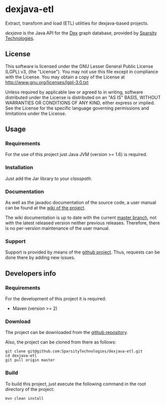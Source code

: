 # dexjava-etl

Extract, transform and load (ETL) utilities for dexjava-based projects.

*dexjava* is the Java API for the 
[Dex](http://www.sparsity-technologies.com/dex)
graph database, provided by 
[Sparsity Technologies](http://www.sparsity-technologies.com/dex). 

## License

This software is licensed under the GNU Lesser General Public License (LGPL) v3, 
(the "License"). You may not use this file except in compliance with the License.
You may obtain a copy of the License at http://www.gnu.org/licenses/lgpl-3.0.txt

Unless required by applicable law or agreed to in writing, software distributed 
under the License is distributed on an "AS IS" BASIS, WITHOUT WARRANTIES OR 
CONDITIONS OF ANY KIND, either express or implied. See the License for the specific 
language governing permissions and limitations under the License.

## Usage

### Requirements

For the use of this project just Java JVM (version >= 1.6) is required.
 
### Installation 

Just add the Jar library to your *classpath*.

### Documentation

As well as the javadoc documentation of the source code, a user manual 
can be found at the 
[wiki of the project](https://github.com/SparsityTechnologies/dexjava-etl/wiki).

The wiki documentation is up to date with the current 
[master branch](https://github.com/SparsityTechnologies/dexjava-etl/tree/master), 
not with the latest released version neither previous releases. Therefore, 
there is no per-version maintenance of the user manual. 

### Support

Support is provided by means of the 
[github project](https://github.com/SparsityTechnologies/dexjava-etl).
Thus, requests can be done there by adding new issues.

## Developers info

### Requirements

For the development of this project it is required:

* Maven (version >= 2)

### Download

The project can be downloaded from the 
[github repository](https://github.com/SparsityTechnologies/dexjava-etl). 

Also, the project can be cloned from there as follows:

    git clone git@github.com:SparsityTechnologies/dexjava-etl.git
    cd dexjava-etl
    git pull origin master
    
### Build

To build this project, just execute the following command in the root directory
of the project:

    mvn clean install
